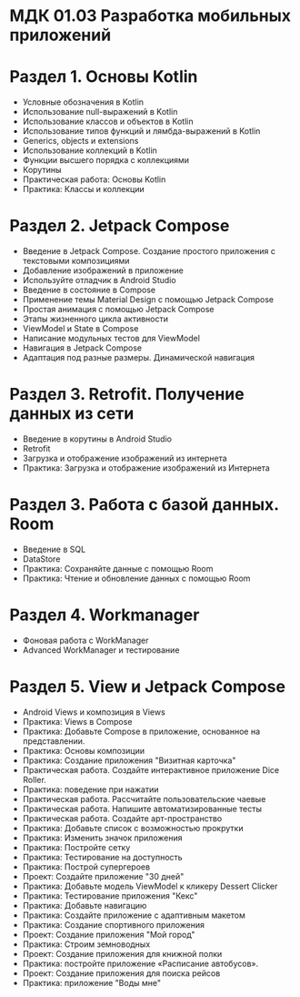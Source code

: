 # МДК 01.03 Разработка мобильных приложений

# Раздел 1. Основы Kotlin

- Условные обозначения в Kotlin
- Использование null-выражений в Kotlin
- Использование классов и объектов в Kotlin
- Использование типов функций и лямбда-выражений в Kotlin
- Generics, objects и extensions
- Использование коллекций в Kotlin
- Функции высшего порядка с коллекциями
- Корутины
- Практическая работа: Основы Kotlin
- Практика: Классы и коллекции

# Раздел 2. Jetpack Compose

- Введение в Jetpack Compose. Создание простого приложения с текстовыми композициями
- Добавление изображений в приложение
- Используйте отладчик в Android Studio
- Введение в состояние в Compose
- Применение темы Material Design с помощью Jetpack Compose
- Простая анимация с помощью Jetpack Compose
- Этапы жизненного цикла активности
- ViewModel и State в Compose
- Написание модульных тестов для ViewModel
- Навигация в Jetpack Compose
- Адаптация под разные размеры. Динамической навигация


# Раздел 3. Retrofit. Получение данных из сети

- Введение в корутины в Android Studio
- Retrofit
- Загрузка и отображение изображений из интернета
- Практика: Загрузка и отображение изображений из Интернета

# Раздел 3. Работа с базой данных. Room

- Введение в SQL
- DataStore
- Практика: Сохраняйте данные с помощью Room
- Практика: Чтение и обновление данных с помощью Room

# Раздел 4. Workmanager

- Фоновая работа с WorkManager
- Advanced WorkManager и тестирование

# Раздел 5. View и Jetpack Compose

- Android Views и композиция в Views
- Практика: Views в Compose
- Практика: Добавьте Compose в приложение, основанное на представлении.
- Практика: Основы композиции
- Практика: Создание приложения "Визитная карточка"
- Практическая работа. Создайте интерактивное приложение Dice Roller.
- Практика: поведение при нажатии
- Практическая работа. Рассчитайте пользовательские чаевые
- Практическая работа. Напишите автоматизированные тесты
- Практическая работа. Создайте арт-пространство
- Практика: Добавьте список с возможностью прокрутки
- Практика: Изменить значок приложения
- Практика: Постройте сетку
- Практика: Тестирование на доступность
- Практика: Построй супергероев
- Проект: Создайте приложение "30 дней"
- Практика: Добавьте модель ViewModel к кликеру Dessert Clicker
- Практика: Тестирование приложения "Кекс"
- Практика: Добавьте навигацию
- Практика: Создайте приложение с адаптивным макетом
- Практика: Создание спортивного приложения
- Проект: Создание приложения "Мой город"
- Практика: Строим земноводных
- Проект: Создание приложения для книжной полки
- Практика: постройте приложение «Расписание автобусов».
- Проект: Создание приложения для поиска рейсов
- Практика: приложение "Воды мне"